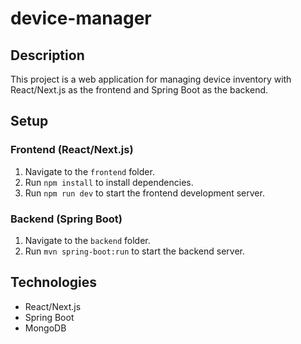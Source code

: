 # device-manager



## Description

This project is a web application for managing device inventory with React/Next.js as the frontend and Spring Boot as the backend.

## Setup

### Frontend (React/Next.js)

1. Navigate to the `frontend` folder.
2. Run `npm install` to install dependencies.
3. Run `npm run dev` to start the frontend development server.

### Backend (Spring Boot)

1. Navigate to the `backend` folder.
2. Run `mvn spring-boot:run` to start the backend server.

## Technologies

- React/Next.js
- Spring Boot
- MongoDB
